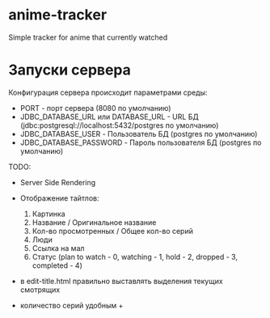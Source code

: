 # anime-tracker
Simple tracker for anime that currently watched

# Запуски сервера
Конфигурация сервера происходит параметрами среды:
- PORT - порт сервера (8080 по умолчанию)
- JDBC_DATABASE_URL или DATABASE_URL - URL БД (jdbc:postgresql://localhost:5432/postgres по умолчанию)
- JDBC_DATABASE_USER - Пользователь БД (postgres по умолчанию)
- JDBC_DATABASE_PASSWORD - Пароль пользователя БД (postgres по умолчанию)

TODO:
- Server Side Rendering
- Отображение тайтлов:
    1) Картинка
    2) Название / Оригинальное название
    3) Кол-во просмотренных / Общее кол-во серий
    4) Люди
    5) Ссылка на мал
    6) Статус (plan to watch - 0, watching - 1, hold - 2, dropped - 3, completed - 4)

- в edit-title.html правильно выставлять выделения текущих смотрящих
- количество серий удобным +